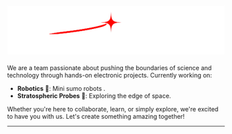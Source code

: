 ![Background](https://raw.githubusercontent.com/vea-basement-lv/.github/refs/heads/main/8.png)
---

We are a team passionate about pushing the boundaries of science and technology through hands-on electronic projects. Currently working on:

- **Robotics** 🤖: Mini sumo robots .
- **Stratospheric Probes** 🎈: Exploring the edge of space.

Whether you're here to collaborate, learn, or simply explore, we're excited to have you with us. Let's create something amazing together!

---
<!--

**Here are some ideas to get you started:**

🙋‍♀️ A short introduction - what is your organization all about?
🌈 Contribution guidelines - how can the community get involved?
👩‍💻 Useful resources - where can the community find your docs? Is there anything else the community should know?
🍿 Fun facts - what does your team eat for breakfast?
🧙 Remember, you can do mighty things with the power of [Markdown](https://docs.github.com/github/writing-on-github/getting-started-with-writing-and-formatting-on-github/basic-writing-and-formatting-syntax)
-->
